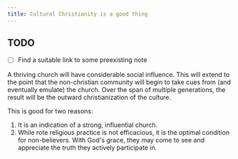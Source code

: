 ```yaml
---
title: Cultural Christianity is a good thing
---
```


## TODO

- [ ] Find a suitable link to some preexisting note

A thriving church will have considerable social influence. This will extend to the point that the non-christian community will begin to take cues from (and eventually emulate) the church. Over the span of multiple generations, the result will be the outward christianization of the culture. 

This is good for two reasons:

1. It is an indication of a strong, influential church.
2. While rote religious practice is not efficacious, it is the optimal condition for non-believers. With God's grace, they may come to see and appreciate the truth they actively participate in.
